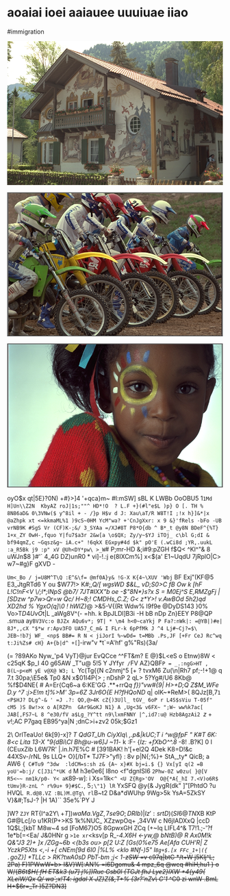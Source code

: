 # aoaiai ioei aaiauee uuuiuae iiao

<wd-tags>#immigration</wd-tags>

![](img/kodim18.png)

![](img/kodim05.png)

![](img/kodim12.png)

oyO$x qt|5E}?0N) +#}>]4 '+qca}m~ #I:mSW] sBL K LWBb OoOBU5 1`1Md H]Un\\Z2N  KbyAZ roJ|1s;""^ HD*!O  ? L.F +}(#l"e$L )p} O [. TH % 8N86aD& 0\3VNw($ y^8il + - /}p H$v d J: Xau\aT/R W8T!I ;!x h}]&*|x @aZhpk xt <=kkmaML%1 )9cS~0HM YcM"wa? +'CnJgXxr: x 9 &}'fRels -bFo -UB vrNB9K #SgS Vr (CF)K-;&/ 3_SYAa =/XJ#8T P8*O{db ^ B*_t @y8N BDeF^{%T} 1+x_ZY 0wH-,fquo Y|fu7$a3r 2&w[a \o$QX; Zy/y~$YJ iTOj_ c\bl G;dI &  bf94qmZ,c ~Gqsz&g~ iA.c+" !6qkX EGxpy#4d $k" pO'E (.wCi8d ;YR,.uukL :a_R5Bk j9 :p" xV @Uh<DY*pw\ >_W`# P;mr-HD &;i#9:pZGH f$Q< ^Kl^"& 8 uWJn$8 }#'`  4_4G DZ)unR0 * vi]-!.:j e(8IXCm%] x<$(a' E1~UqdU 7jRplO|C> w7~#g}F  gXVD -

`Um<_Bo / j=U8M^T\Q :E^&\f= @mf0A}y& !G-X K{4~\XUV 'Wbj` BF Exj"(KF@5 E3_JtgRTd6 Y ou $W77!> K#;_,Q/[ wgsWD $&L_ vD;S0>C fB Ow k [hF L!C!nF<V \/;l*;INpS @b7/ 7JT#IXX"b oe -$"8N*}s?x S = M0Ej^S E,RMZgFj |[SDzw ^p7w>Qr=w Qc/ H~8;! CMDHs_C.Z; G< z*Y>! v.AwBOd 5h2)qd XD2hd  % YgxO(q]\0 ! hWlZ}_@ >&5-V{(Rt Wdw% l9f9e @DyDS143 }0% Vo>T$D4Uv O%$t|L _aWg8V^(- =hh. k BpJLDl]B3i -H bB nDp Zn}EEY P8@QP .smua ay`BV3Vc:o BJZx AQu6v*; 9T| * \m4 h<0~caYkj P Fa?:nWk|: =@YB|)#e| 8J*,,cX "$*w r:Apv3FO UA57_C_m& I FLr-k 6pPfMk J ^4 Lj#~Cj?=$\ JEB~!b7j WF_ <np$ BB#= R N < jiJorI %~wDd= t=MBb .Ps,JF [+Fr CeJ Rc^wq t:Ji%Zs# cH} A+{b|d^ +[`]-irw"v *t`=A'hf' g%"Rs){3a/

(= ?89AKo Nyw_'p4  VyT}@jur EvQCce ^^FT&m? E @}$L<eS o Etnw)8W < c25qK $p_I 40 g65AW _T"u@ 5!5 Y JYfyr` /`FV AZ}QBF`P = _.:ngG>HT , 8(L~p<eM yE v@X@ W3; L `Yc(Tg{{N c2nmj^5 [+ ? tvxM6 Zu(\n|Rh7 pf;-!+1@ q 7.t 30pa;\E5e& Tp0 &N   x$01I4P{> ; nDshP 2 qL> 5?Yg#/U6 8Kb@ %f$D4NE{ # A=Er{Cq6~a 6:KE'GG .**+rrQ*q f})"vw#{9| H>+D;Q Z$M_WFe D.y ^7 :j>E!m t]%>M' 3p=6Z 3Jr6O{E H?fHQoND* q| oIK~*ReM>( 8QJz[B,7`1 <P$HJ? DLg^-& ' =J .?: QO,@>4K cZ{)3U]l_ tGV_ 6oP r L4S$sViu T-05f" cM5 )S 8w!>x o A[RZPn  GAr9&oKJ N1} A ,Ug<3& v6FX~ ";W~ ww%k7ac[ JAB[,FS7~L 8 ^e30/fV a$Lg_?Y^tt n9\lxmFNNY |^,id7:u@ Hzb8AgzAi2 `$z+v!$;AC P7gaq EB95^ya|N ;dnC>i+zv2 05k;$Gz1

2\ OrlTeaUo! 6k[9}-x]? _T QdGT_Uh CiyXlq\ ,.p&|kUC;T i ^w@fpF " K#T 6K: 8<c Lita 13-X "9{dBi\CI Bh@u-w6]J ~11_- k :F- {_Iz: +fXbO^^.8_ -8! .B?K] 0 I (CEuxZib L6W7R' |.in.h7E%C # [391BAK! h'\[+el2Q 4Dek K8=D!&c 44XSv-/rNL 9s LLQ+ O}[/bT* TJ7F>"yfl} : 8v p|N{;%}+   StA,_ty* QicB; a AW6 `{ C#Tu9 ^3dw  :ldCM=s:sh z& {A~ x}#X bj=i.$ {} Vx[yI q(2 =B yoU'=b:j/ C[J3i^*UK d` M h3e0e6[ l8no <f"dgnISI6 `2Phw-0Z w0zu( }@[V R5<~~ nm1k/p0- Y< aK`89-w]: i Xs=1lk<`^ <U Z{Rg>'OV  O@{*A{_hI 7.<V)o6R$ tUmv}R-znL ^ r%9u+ 9}#$C.`, 5`;\"1} lR` YxSFQ @y{& JygR(dk" ]"[PhtdO ?u HVQL` R.d@8.VZ :BL)M.@Tg\ rl`B~t2 D&a*dWUhp 9Wg>5k YsA=5ZkSY V}&#;TsJ-? |H 1A)`` 35e%`PY J

]W? `ZJY` RT{I^a2Y\ $+T]) waMa.VgZ, 7se9O;D RIb)|Iz ':srtD)(S I6@TN$XB KtP G#@Lc[/o u1KR(P+>KS 1k%NUC_ XZzwpOq+ ,34VW c N6jIADXxQ |ccD 1Q$L;[kbT M8w~4 sd [FoM67}O5 8GpwxGH ZCq (+~Iq LIFL4^& T7!1.;-'?f 1e*b[=<Ea/ J&0HNr g `>1e xr`<ksv[p R_-_4.X6H  <-yw,@ bNtB)@ R Ax0M!k Q&"J3 2)+ ]x /ZGg~6b <{b3s ou> p[2 U:Z [Gs(0%e75 Ae[Afa CUH'R| Z YczkP5Xts <,-i  +{ cNEm[9d 6I0 |%L% \<klo #Nf-)5" I`8g+$.[x FFc_1+|({ .`goZ}] *TLLc > RK?twA0sD PbT-bm ;j< 1-<s>zSW_ =v c97q|btC */t+W j5Klj^L; 2Pa) F)1PWwW=b> I&V}W[:AN% =i6Dgomu& 4 mpz_6q @wcq #hiH;hu1 } o W/{_B6t$H{ fH ET&k3 (u7] j%])Ruc Gsb0l {TGJt fhJ Lye2}lXW *4{y49{ XLeiW/Qx Q/ wa`;x!T4: igdal X JZ}Z(&,T+% {3r?'nZv\ C\'1_ ^C0 zi wnW .BmL H+$6r=_Tr )5Z\?DN3]